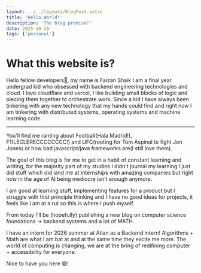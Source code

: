 ```yaml
---
layout: ../../layouts/BlogPost.astro
title: 'Hello World!'
description: 'The blog premise!'
date: 2025-10-26
tags: ['personal']
---
```


# What this website is?

Hello fellow developers👋, my name is Faizan Shaik I am a final year undergrad kid who obsessed with backend engineering technologies and cloud. I love cloudflare and vercel, I like building small blocks of logic and piecing them together to orchestrate work. Since a kid I have always been tinkering with any new technology that my hands could find and right now I am tinkering with distributed systems, operating systems and machine learning code.

---

You'll find me ranting about Football(Hala Madrid!), F1(LECLERECCCCCCCC!) and UFC(rooting for Tom Aspinal to fight Jon Jones) or how bad javascript/java frameworks are(I still love them).

The goal of this blog is for me to get in a habit of constant learning and writing, for the majority part of my studies I didn't journal my learning I just did stuff which did land me at internships with amazing companies but right now in the age of AI being mediocre isn't enough anymore.

I am good at learning stuff, implementing features for a product but I struggle with first principle thinking and I have no good ideas for projects, it feels like I am at a rut so this is where I push myself.

From today I'll be (hopefully) publishing a new blog on computer science foundations -> backend systems and a lot of MATH.

I have an intern for 2026 summer at Atlan as a Backend intern! Algorithms + Math are what I am bat at and at the same time they excite me more. The world of computing is changing, we are at the bring of redifining computer + accessibility for everyone.

Nice to have you here 😄!
